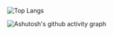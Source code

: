 ![Top Langs](https://github-readme-stats.vercel.app/api/top-langs/?username=LiuLingXi2)

![Ashutosh's github activity graph](https://github-readme-activity-graph.vercel.app/graph?username=LiuLingXi2)

<!--
**LiuLingXi2/LiuLingXi2** is a ✨ _special_ ✨ repository because its `README.md` (this file) appears on your GitHub profile.

Here are some ideas to get you started:

- 🔭 I’m currently working on ...
- 🌱 I’m currently learning ...
- 👯 I’m looking to collaborate on ...
- 🤔 I’m looking for help with ...
- 💬 Ask me about ...
- 📫 How to reach me: ...
- 😄 Pronouns: ...
- ⚡ Fun fact: ...
-->
